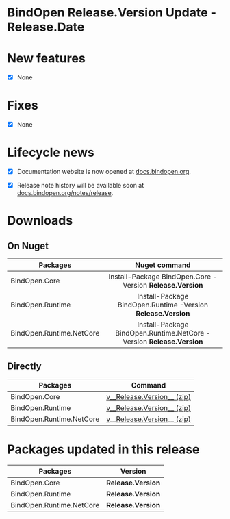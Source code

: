 BindOpen __Release.Version__ Update - __Release.Date__
====

# New features

- [X] None


# Fixes

- [X] None


# Lifecycle news

- [X] Documentation website is now opened at [docs.bindopen.org](https://docs.bindopen.org).
- [X] Release note history will be available soon at [docs.bindopen.org/notes/release](https://docs.bindopen.org/notes/release).


# Downloads

## On Nuget

| Packages                 |                                Nuget command                            |
|--------------------------|:-----------------------------------------------------------------------:|
| BindOpen.Core            | Install-Package BindOpen.Core -Version __Release.Version__              |
| BindOpen.Runtime         | Install-Package BindOpen.Runtime -Version __Release.Version__           |
| BindOpen.Runtime.NetCore | Install-Package BindOpen.Runtime.NetCore -Version __Release.Version__   |

## Directly

| Packages                 |                                      Command                            |
|--------------------------|:-----------------------------------------------------------------------:|
| BindOpen.Core            | [v__Release.Version__ (zip)](https://storage.bindopen.org/pgrkhpym/releases/bindopen.core/BindOpen.Core-__Release.Version__.zip) |
| BindOpen.Runtime         | [v__Release.Version__ (zip)](https://storage.bindopen.org/pgrkhpym/releases/bindopen.runtime/BindOpen.Runtime-__Release.Version__.zip) |
| BindOpen.Runtime.NetCore | [v__Release.Version__ (zip)](https://storage.bindopen.org/pgrkhpym/releases/bindopen.runtime.netocore/BindOpen.Runtime.NetCore-__Release.Version__.zip) |


# Packages updated in this release

| Packages                 |         Version       |
|--------------------------|:---------------------:|
| BindOpen.Core            | __Release.Version__   |
| BindOpen.Runtime         | __Release.Version__   |
| BindOpen.Runtime.NetCore | __Release.Version__   |